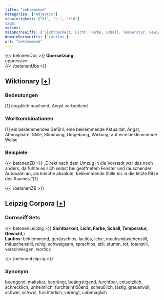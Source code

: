 ```yaml
---
title: "beklemmend"
kategorien: ["Adjektiv"]
schwierigkeit: ["k1", "h_", "r16"]
tags:
series:
mainDornseiffs: ['Sichtbarkeit, Licht, Farbe, Schall, Temperatur, Gewicht,']
domainDornseiffs: ['Lautlos']
url: "beklemmend"
---
```


{{< betonenÜbs >}}
**Übersetzung:**  
oppressive  
{{< /betonenÜbs >}}

## Wiktionary [[+](https://de.wiktionary.org/wiki/beklemmend)]

### Bedeutungen
[1] ängstlich machend, Angst verbreitend  

### Wortkombinationen
[1] ein beklemmendes Gefühl; eine beklemmende Aktualität, Angst, Atmosphäre, Stille, Stimmung, Umgebung, Wirkung; auf eine beklemmende Weise  

### Beispiele
{{< betonenZB >}}
„Direkt nach dem Umzug in die Vorstadt war das noch anders, da fühlte es sich selbst bei geöffnetem Fenster und rauschender Autobahn an, als krieche absolute, beklemmende Stille bis in die letzte Ritze des Raumes.“[1]  

{{< /betonenZB >}}

## Leipzig Corpora [[+](https://corpora.uni-leipzig.de/en/res?word=beklemmend&corpusId=deu_newscrawl-public_2018)]

### Dornseiff Sets
{{< betonenLeipzig >}}
**Sichtbarkeit, Licht, Farbe, Schall, Temperatur, Gewicht,:**  
**Lautlos:** beklemmend, geräuschlos, lautlos, leise, mucksmäuschenstill, mäuschenstill, ruhig, schweigsam, sprachlos, still, stumm, tot, totenstill, verschwiegen, wortlos  

{{< /betonenLeipzig >}}

### Synonym
beengend, makaber, bedrängt, beängstigend, furchtbar, entsetzlich, schrecklich, unheimlich, furchteinflößend, scheußlich, lästig, grauenvoll, schwer, schwül, fürchterlich, verengt, unbehaglich

